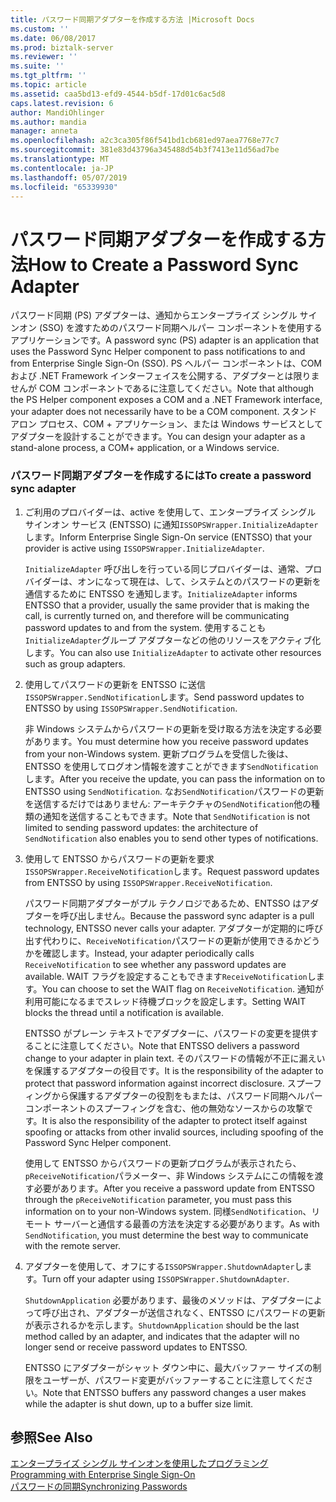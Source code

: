 ```yaml
---
title: パスワード同期アダプターを作成する方法 |Microsoft Docs
ms.custom: ''
ms.date: 06/08/2017
ms.prod: biztalk-server
ms.reviewer: ''
ms.suite: ''
ms.tgt_pltfrm: ''
ms.topic: article
ms.assetid: caa5bd13-efd9-4544-b5df-17d01c6ac5d8
caps.latest.revision: 6
author: MandiOhlinger
ms.author: mandia
manager: anneta
ms.openlocfilehash: a2c3ca305f86f541bd1cb681ed97aea7768e77c7
ms.sourcegitcommit: 381e83d43796a345488d54b3f7413e11d56ad7be
ms.translationtype: MT
ms.contentlocale: ja-JP
ms.lasthandoff: 05/07/2019
ms.locfileid: "65339930"
---
```

# <a name="how-to-create-a-password-sync-adapter"></a><span data-ttu-id="151c7-102">パスワード同期アダプターを作成する方法</span><span class="sxs-lookup"><span data-stu-id="151c7-102">How to Create a Password Sync Adapter</span></span>
<span data-ttu-id="151c7-103">パスワード同期 (PS) アダプターは、通知からエンタープライズ シングル サインオン (SSO) を渡すためのパスワード同期ヘルパー コンポーネントを使用するアプリケーションです。</span><span class="sxs-lookup"><span data-stu-id="151c7-103">A password sync (PS) adapter is an application that uses the Password Sync Helper component to pass notifications to and from Enterprise Single Sign-On (SSO).</span></span> <span data-ttu-id="151c7-104">PS ヘルパー コンポーネントは、COM および .NET Framework インターフェイスを公開する、アダプターとは限りませんが COM コンポーネントであるに注意してください。</span><span class="sxs-lookup"><span data-stu-id="151c7-104">Note that although the PS Helper component exposes a COM and a .NET Framework interface, your adapter does not necessarily have to be a COM component.</span></span> <span data-ttu-id="151c7-105">スタンドアロン プロセス、COM + アプリケーション、または Windows サービスとしてアダプターを設計することができます。</span><span class="sxs-lookup"><span data-stu-id="151c7-105">You can design your adapter as a stand-alone process, a COM+ application, or a Windows service.</span></span>  
  
### <a name="to-create-a-password-sync-adapter"></a><span data-ttu-id="151c7-106">パスワード同期アダプターを作成するには</span><span class="sxs-lookup"><span data-stu-id="151c7-106">To create a password sync adapter</span></span>  
  
1.  <span data-ttu-id="151c7-107">ご利用のプロバイダーは、active を使用して、エンタープライズ シングル サインオン サービス (ENTSSO) に通知`ISSOPSWrapper.InitializeAdapter`します。</span><span class="sxs-lookup"><span data-stu-id="151c7-107">Inform Enterprise Single Sign-On service (ENTSSO) that your provider is active using `ISSOPSWrapper.InitializeAdapter`.</span></span>  
  
     <span data-ttu-id="151c7-108">`InitializeAdapter` 呼び出しを行っている同じプロバイダーは、通常、プロバイダーは、オンになって現在は、して、システムとのパスワードの更新を通信するために ENTSSO を通知します。</span><span class="sxs-lookup"><span data-stu-id="151c7-108">`InitializeAdapter` informs ENTSSO that a provider, usually the same provider that is making the call, is currently turned on, and therefore will be communicating password updates to and from the system.</span></span> <span data-ttu-id="151c7-109">使用することも`InitializeAdapter`グループ アダプターなどの他のリソースをアクティブ化します。</span><span class="sxs-lookup"><span data-stu-id="151c7-109">You can also use `InitializeAdapter` to activate other resources such as group adapters.</span></span>  
  
2.  <span data-ttu-id="151c7-110">使用してパスワードの更新を ENTSSO に送信`ISSOPSWrapper.SendNotification`します。</span><span class="sxs-lookup"><span data-stu-id="151c7-110">Send password updates to ENTSSO by using `ISSOPSWrapper.SendNotification`.</span></span>  
  
     <span data-ttu-id="151c7-111">非 Windows システムからパスワードの更新を受け取る方法を決定する必要があります。</span><span class="sxs-lookup"><span data-stu-id="151c7-111">You must determine how you receive password updates from your non-Windows system.</span></span> <span data-ttu-id="151c7-112">更新プログラムを受信した後は、ENTSSO を使用してログオン情報を渡すことができます`SendNotification`します。</span><span class="sxs-lookup"><span data-stu-id="151c7-112">After you receive the update, you can pass the information on to ENTSSO using `SendNotification`.</span></span> <span data-ttu-id="151c7-113">なお`SendNotification`パスワードの更新を送信するだけではありません: アーキテクチャの`SendNotification`他の種類の通知を送信することもできます。</span><span class="sxs-lookup"><span data-stu-id="151c7-113">Note that `SendNotification` is not limited to sending password updates: the architecture of `SendNotification` also enables you to send other types of notifications.</span></span>  
  
3.  <span data-ttu-id="151c7-114">使用して ENTSSO からパスワードの更新を要求`ISSOPSWrapper.ReceiveNotification`します。</span><span class="sxs-lookup"><span data-stu-id="151c7-114">Request password updates from ENTSSO by using `ISSOPSWrapper.ReceiveNotification`.</span></span>  
  
     <span data-ttu-id="151c7-115">パスワード同期アダプターがプル テクノロジであるため、ENTSSO はアダプターを呼び出しません。</span><span class="sxs-lookup"><span data-stu-id="151c7-115">Because the password sync adapter is a pull technology, ENTSSO never calls your adapter.</span></span> <span data-ttu-id="151c7-116">アダプターが定期的に呼び出す代わりに、`ReceiveNotification`パスワードの更新が使用できるかどうかを確認します。</span><span class="sxs-lookup"><span data-stu-id="151c7-116">Instead, your adapter periodically calls `ReceiveNotification` to see whether any password updates are available.</span></span> <span data-ttu-id="151c7-117">WAIT フラグを設定することもできます`ReceiveNotification`します。</span><span class="sxs-lookup"><span data-stu-id="151c7-117">You can choose to set the WAIT flag on `ReceiveNotification`.</span></span> <span data-ttu-id="151c7-118">通知が利用可能になるまでスレッド待機ブロックを設定します。</span><span class="sxs-lookup"><span data-stu-id="151c7-118">Setting WAIT blocks the thread until a notification is available.</span></span>  
  
     <span data-ttu-id="151c7-119">ENTSSO がプレーン テキストでアダプターに、パスワードの変更を提供することに注意してください。</span><span class="sxs-lookup"><span data-stu-id="151c7-119">Note that ENTSSO delivers a password change to your adapter in plain text.</span></span> <span data-ttu-id="151c7-120">そのパスワードの情報が不正に漏えいを保護するアダプターの役目です。</span><span class="sxs-lookup"><span data-stu-id="151c7-120">It is the responsibility of the adapter to protect that password information against incorrect disclosure.</span></span> <span data-ttu-id="151c7-121">スプーフィングから保護するアダプターの役割をもまたは、パスワード同期ヘルパー コンポーネントのスプーフィングを含む、他の無効なソースからの攻撃です。</span><span class="sxs-lookup"><span data-stu-id="151c7-121">It is also the responsibility of the adapter to protect itself against spoofing or attacks from other invalid sources, including spoofing of the Password Sync Helper component.</span></span>  
  
     <span data-ttu-id="151c7-122">使用して ENTSSO からパスワードの更新プログラムが表示されたら、`pReceiveNotification`パラメーター、非 Windows システムにこの情報を渡す必要があります。</span><span class="sxs-lookup"><span data-stu-id="151c7-122">After you receive a password update from ENTSSO through the `pReceiveNotification` parameter, you must pass this information on to your non-Windows system.</span></span> <span data-ttu-id="151c7-123">同様`SendNotification`、リモート サーバーと通信する最善の方法を決定する必要があります。</span><span class="sxs-lookup"><span data-stu-id="151c7-123">As with `SendNotification`, you must determine the best way to communicate with the remote server.</span></span>  
  
4.  <span data-ttu-id="151c7-124">アダプターを使用して、オフにする`ISSOPSWrapper.ShutdownAdapter`します。</span><span class="sxs-lookup"><span data-stu-id="151c7-124">Turn off your adapter using `ISSOPSWrapper.ShutdownAdapter`.</span></span>  
  
     <span data-ttu-id="151c7-125">`ShutdownApplication` 必要があります、最後のメソッドは、アダプターによって呼び出され、アダプターが送信されなく、ENTSSO にパスワードの更新が表示されるかを示します。</span><span class="sxs-lookup"><span data-stu-id="151c7-125">`ShutdownApplication` should be the last method called by an adapter, and indicates that the adapter will no longer send or receive password updates to ENTSSO.</span></span>  
  
     <span data-ttu-id="151c7-126">ENTSSO にアダプターがシャット ダウン中に、最大バッファー サイズの制限をユーザーが、パスワード変更がバッファーすることに注意してください。</span><span class="sxs-lookup"><span data-stu-id="151c7-126">Note that ENTSSO buffers any password changes a user makes while the adapter is shut down, up to a buffer size limit.</span></span>  
  
## <a name="see-also"></a><span data-ttu-id="151c7-127">参照</span><span class="sxs-lookup"><span data-stu-id="151c7-127">See Also</span></span>  
 <span data-ttu-id="151c7-128">[エンタープライズ シングル サインオンを使用したプログラミング](../core/programming-with-enterprise-single-sign-on.md) </span><span class="sxs-lookup"><span data-stu-id="151c7-128">[Programming with Enterprise Single Sign-On](../core/programming-with-enterprise-single-sign-on.md) </span></span>  
 [<span data-ttu-id="151c7-129">パスワードの同期</span><span class="sxs-lookup"><span data-stu-id="151c7-129">Synchronizing Passwords</span></span>](../core/synchronizing-passwords.md)